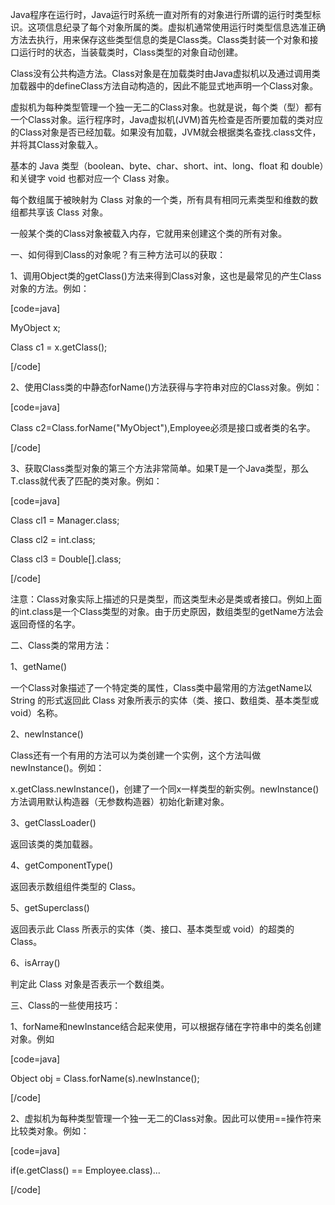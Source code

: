 Java程序在运行时，Java运行时系统一直对所有的对象进行所谓的运行时类型标识。这项信息纪录了每个对象所属的类。虚拟机通常使用运行时类型信息选准正确方法去执行，用来保存这些类型信息的类是Class类。Class类封装一个对象和接口运行时的状态，当装载类时，Class类型的对象自动创建。
Class没有公共构造方法。Class对象是在加载类时由Java虚拟机以及通过调用类加载器中的defineClass方法自动构造的，因此不能显式地声明一个Class对象。 
虚拟机为每种类型管理一个独一无二的Class对象。也就是说，每个类（型）都有一个Class对象。运行程序时，Java虚拟机(JVM)首先检查是否所要加载的类对应的Class对象是否已经加载。如果没有加载，JVM就会根据类名查找.class文件，并将其Class对象载入。
基本的 Java 类型（boolean、byte、char、short、int、long、float 和 double）和关键字 void 也都对应一个 Class 对象。 
每个数组属于被映射为 Class 对象的一个类，所有具有相同元素类型和维数的数组都共享该 Class 对象。
一般某个类的Class对象被载入内存，它就用来创建这个类的所有对象。
一、如何得到Class的对象呢？有三种方法可以的获取：
1、调用Object类的getClass()方法来得到Class对象，这也是最常见的产生Class对象的方法。例如：
[code=java]
MyObject x;
Class c1 = x.getClass();
[/code]
2、使用Class类的中静态forName()方法获得与字符串对应的Class对象。例如： 
[code=java]
Class c2=Class.forName("MyObject"),Employee必须是接口或者类的名字。
[/code]
3、获取Class类型对象的第三个方法非常简单。如果T是一个Java类型，那么T.class就代表了匹配的类对象。例如：
[code=java]
Class cl1 = Manager.class;
Class cl2 = int.class;
Class cl3 = Double[].class;
[/code]
注意：Class对象实际上描述的只是类型，而这类型未必是类或者接口。例如上面的int.class是一个Class类型的对象。由于历史原因，数组类型的getName方法会返回奇怪的名字。
二、Class类的常用方法：
1、getName() 
一个Class对象描述了一个特定类的属性，Class类中最常用的方法getName以 String 的形式返回此 Class 对象所表示的实体（类、接口、数组类、基本类型或 void）名称。
2、newInstance()
Class还有一个有用的方法可以为类创建一个实例，这个方法叫做newInstance()。例如：
x.getClass.newInstance()，创建了一个同x一样类型的新实例。newInstance()方法调用默认构造器（无参数构造器）初始化新建对象。
3、getClassLoader() 
返回该类的类加载器。
4、getComponentType() 
返回表示数组组件类型的 Class。
5、getSuperclass() 
返回表示此 Class 所表示的实体（类、接口、基本类型或 void）的超类的 Class。
6、isArray() 
判定此 Class 对象是否表示一个数组类。
三、Class的一些使用技巧：
1、forName和newInstance结合起来使用，可以根据存储在字符串中的类名创建对象。例如
[code=java]
Object obj = Class.forName(s).newInstance();
[/code]
2、虚拟机为每种类型管理一个独一无二的Class对象。因此可以使用==操作符来比较类对象。例如：
[code=java]
if(e.getClass() == Employee.class)...
[/code]